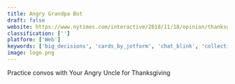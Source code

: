 ```yaml
---
title: Angry Grandpa Bot
draft: false 
website: https://www.nytimes.com/interactive/2018/11/18/opinion/thanksgiving-family-argue-chat-bot.html
classification: ['']
platform: ['Web']
keywords: ['big_decisions', 'cards_by_jotform', 'chat_blink', 'collective_debate', 'convoz', 'debatesclub', 'decidz', 'decisionize', 'flotsm', 'founder_affirmations', 'meerkat_roulette', 'quora_writing_sessions', 'tuneskit_audiobook_converter', 'voice', 'watch_meerkat', 'whale', 'botwick']
image: logo.png
---
```

Practice convos with Your Angry Uncle for Thanksgiving